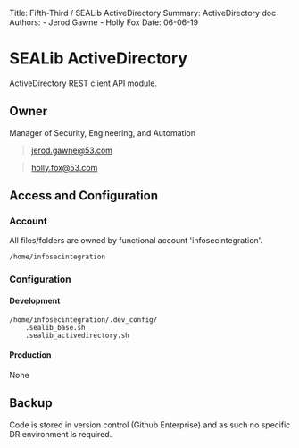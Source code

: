 Title: Fifth-Third / SEALib ActiveDirectory
Summary: ActiveDirectory doc
Authors:
	- Jerod Gawne
	- Holly Fox
Date: 06-06-19

# SEALib ActiveDirectory

ActiveDirectory REST client API module.

## Owner

Manager of Security, Engineering, and Automation

> jerod.gawne@53.com

> holly.fox@53.com

## Access and Configuration

### Account

All files/folders are owned by functional account 'infosecintegration'.

    /home/infosecintegration

### Configuration

#### Development
	/home/infosecintegration/.dev_config/
        .sealib_base.sh
        .sealib_activedirectory.sh

#### Production
None

## Backup

Code is stored in version control (Github Enterprise) and as such no specific DR environment is required.
